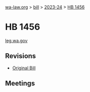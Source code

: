 [wa-law.org](/) > [bill](/bill/) > [2023-24](/bill/2023-24/) > [HB 1456](/bill/2023-24/hb/1456/)

# HB 1456
[leg.wa.gov](https://app.leg.wa.gov/billsummary?BillNumber=1456&Year=2023&Initiative=false)

## Revisions
* [Original Bill](1/)

## Meetings
